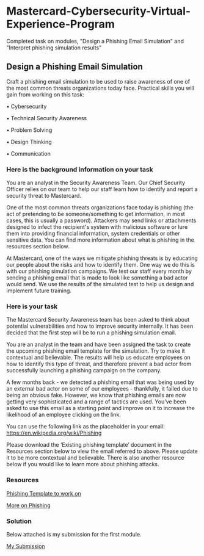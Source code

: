 # Mastercard-Cybersecurity-Virtual-Experience-Program
Completed task on modules, "Design a Phishing Email Simulation" and "Interpret phishing simulation results"

## Design a Phishing Email Simulation

Craft a phishing email simulation to be used to raise awareness of one of the most common threats organizations today face.
Practical skills you will gain from working on this task:

• Cybersecurity

• Technical Security Awareness

• Problem Solving

• Design Thinking

• Communication

### Here is the background information on your task
You are an analyst in the Security Awareness Team. Our Chief Security Officer relies on our team to help our staff learn how to identify and report a security threat to Mastercard.

One of the most common threats organizations face today is phishing (the act of pretending to be someone/something to get information, in most cases, this is usually a password). Attackers may send links or attachments designed to infect the recipient's system with malicious software or lure them into providing financial information, system credentials or other sensitive data. You can find more information about what is phishing in the resources section below.

At Mastercard, one of the ways we mitigate phishing threats is by educating our people about the risks and how to identify them. One way we do this is with our phishing simulation campaigns. We test our staff every month by sending a phishing email that is made to look like something a bad actor would send. We use the results of the simulated test to help us design and implement future training.


### Here is your task
The Mastercard Security Awareness team has been asked to think about potential vulnerabilities and how to improve security internally. It has been decided that the first step will be to run a phishing simulation email.

You are an analyst in the team and have been assigned the task to create the upcoming phishing email template for the simulation. Try to make it contextual and believable. The results will help us educate employees on how to identify this type of threat, and therefore prevent a bad actor from successfully launching a phishing campaign on the company.

A few months back - we detected a phishing email that was being used by an external bad actor on some of our employees - thankfully, it failed due to being an obvious fake. However, we know that phishing emails are now getting very sophisticated and a range of tactics are used. You’ve been asked to use this email as a starting point and improve on it to increase the likelihood of an employee clicking on the link.

You can use the following link as the placeholder in your email: https://en.wikipedia.org/wiki/Phishing

Please download the ‘Existing phishing template’ document in the Resources section below to view the email referred to above. Please update it to be more contextual and believable. There is also another resource below if you would like to learn more about phishing attacks.


### Resources
[Phishing Template to work on](https://cdn.theforage.com/vinternships/companyassets/mfxGwGDp6WkQmtmTf/yW72wwdbM42ys4WXg/1646700143522/Task%201_Existing%20phishing%20template.docx)

[More on Phishing](https://www.nist.gov/itl/smallbusinesscyber/guidance-topic/phishing)

### Solution

Below attached is my submission for the first module. 

[My Submission](https://www.dropbox.com/s/qey4bumxtr7he8n/task%201_revised%20phishing%20template.docx?dl=0)

